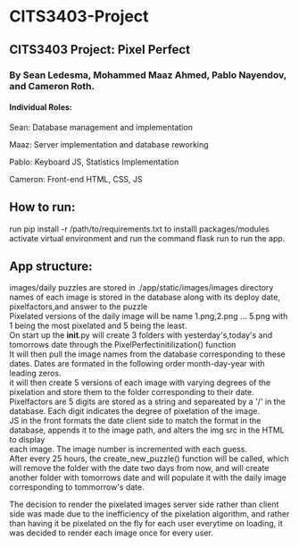 # CITS3403-Project

## CITS3403 Project: Pixel Perfect

### By Sean Ledesma, Mohammed Maaz Ahmed, Pablo Nayendov, and Cameron Roth.

#### Individual Roles:

Sean: Database management and implementation

Maaz: Server implementation and database reworking

Pablo: Keyboard JS, Statistics Implementation

Cameron: Front-end HTML, CSS, JS

## How to run:
run  pip install -r /path/to/requirements.txt to installl packages/modules
activate virtual environment and run the command flask run to run the app.

## App structure:
images/daily puzzles are stored in ./app/static/images/images directory  
names of each image is stored in the database along with its deploy date, pixelfactors,and answer to the puzzle  
Pixelated versions of the daily image will be name 1.png,2.png ... 5.png with 1 being the most pixelated and 5 being the least.  
On start up the __init__.py will create 3 folders with yesterday's,today's and tomorrows date through the PixelPerfectinitilization() function  
It will then pull the image names from the database corresponding to these dates. Dates are formated in the following order month-day-year with leading zeros.  
it will then create 5 versions of each image with varying degrees of the pixelation and store them to the folder corresponding to their date.  
Pixelfactors are 5 digits are stored as a string and separeated by a '/' in the database. Each digit indicates the degree of pixelation of the image.  
JS in the front formats the date client side to match the format in the database, appends it to the image path, and alters the img src in the HTML to display  
each image. The image number is incremented with each guess.  
After every 25 hours, the create_new_puzzle() function will  be called, which will remove the folder with the date two days from now, and will create another folder
with tomorrows date and will populate it with the daily image corresponding to tommorrow's date.  

The decision to render the pixelated images server side rather than client side was made due to the inefficiency of the pixelation algorithm, and rather than having it be pixelated on the fly for each user everytime on loading, it was decided to render each image once for every user.  
